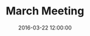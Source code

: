 ---
layout: post
title:  "March Meeting"
date:   2016-03-22 12:00:00
category: infrastructure-facilities
background: During this meeting of the Infrastructure &amp; Facilities we discussed the group's goals and objectives
agenda: infrastructure-facilities-agenda-2016-03-22.pdf
documents:
  - title: Meeting Packet
    doc-url: infrastructure-facilities-packet-2016-03-22.pdf
    doc-type: PDF
  - title: Meeting Slides
    doc-url: infrastructure-facilities-slides-2016-03-22.pdf
    doc-type: PDF
  - title: Draft Goals by Category&#58; Transportation - <i>First Draft</i>
    doc-url: infrastructure-facilities-proposed-goals-pt1-2016-03-22.pdf
    doc-type: PDF
---